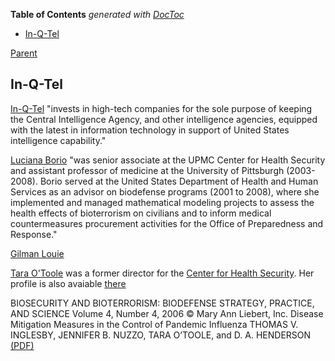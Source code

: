 <!-- START doctoc generated TOC please keep comment here to allow auto update -->
<!-- DON'T EDIT THIS SECTION, INSTEAD RE-RUN doctoc TO UPDATE -->
**Table of Contents**  *generated with [DocToc](https://github.com/thlorenz/doctoc)*

- [In-Q-Tel](#in-q-tel)

<!-- END doctoc generated TOC please keep comment here to allow auto update -->

[Parent](#pages/blog/cv19/index)

## In-Q-Tel

[In-Q-Tel](https://en.wikipedia.org/wiki/In-Q-Tel) "invests in high-tech 
companies for the sole purpose of keeping the Central Intelligence Agency, and 
other intelligence agencies, equipped with the latest in information technology 
in support of United States intelligence capability."

[Luciana Borio](https://en.wikipedia.org/wiki/Luciana_Borio) "was senior 
associate at the UPMC Center for Health Security and assistant professor of 
medicine at the University of Pittsburgh (2003-2008). Borio served at the 
United States Department of Health and Human Services as an advisor on 
biodefense programs (2001 to 2008), where she implemented and managed 
mathematical modeling projects to assess the health effects of bioterrorism on 
civilians and to inform medical countermeasures procurement activities for the 
Office of Preparedness and Response."

[Gilman Louie](https://en.wikipedia.org/wiki/Gilman_Louie)

[Tara O'Toole](https://en.wikipedia.org/wiki/Tara_O%27Toole) was a 
former director for the [Center for Health Security](#pages/blog/cv19/jhchs). 
Her profile is also avaiable 
[there](https://www.centerforhealthsecurity.org/our-people/otoole/)


BIOSECURITY AND BIOTERRORISM: BIODEFENSE STRATEGY, PRACTICE, AND SCIENCE
Volume 4, Number 4, 2006
© Mary Ann Liebert, Inc.
Disease Mitigation Measures in the Control
of Pandemic Influenza
THOMAS V. INGLESBY, JENNIFER B. NUZZO, TARA O’TOOLE, and D. A. HENDERSON
[(PDF)](https://www.aier.org/wp-content/uploads/2020/05/10.1.1.552.1109.pdf)
